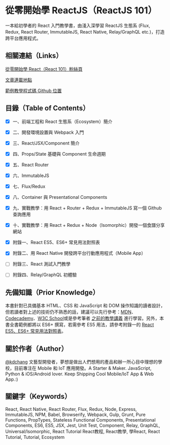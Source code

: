# 從零開始學 ReactJS（ReactJS 101）
一本給初學者的 React 入門教學書，由淺入深學習 ReactJS 生態系 (Flux, Redux, React Router, ImmutableJS, React Native, Relay/GraphQL etc.)，打造跨平台應用程式。

## 相關連結（Links）

[從零開始學 React（React 101）粉絲頁](https://www.facebook.com/reactjs101/)

[文章連載地點](http://blog.techbridge.cc/)

[範例教學程式碼 Github 位置](https://github.com/kdchang/reactjs101)

## 目錄（Table of Contents）

- [X] 一、前端工程和 React 生態系（Ecosystem）簡介

- [X] 二、開發環境設置與 Webpack 入門

- [X] 三、React/JSX/Component 簡介

- [X] 四、Props/State 基礎與 Component 生命週期 

- [X] 五、React Router

- [X] 六、ImmutableJS

- [X] 七、Flux/Redux 

- [X] 八、Container 與 Presentational Components

- [X] 九、實戰教學：用 React + Router + Redux + ImmutableJS 寫一個 Github 查詢應用

- [X] 十、實戰教學：用 React + Redux + Node（Isomorphic）開發一個食譜分享網站

- [X] 附錄一、React ES5、ES6+ 常見用法對照表

- [X] 附錄二、用 React Native 開發跨平台行動應用程式（Mobile App）

- [ ] 附錄三、React 測試入門教學

- [ ] 附錄四、Relay/GraphQL 初體驗

## 先備知識（Prior Knowledge）
本書針對已具備基本 HTML、CSS 和 JavaScript 和 DOM 操作知識的讀者設計，但若讀者對上述的技術仍不熟悉的話，建議可以先行參考：[MDN](https://developer.mozilla.org/zh-TW/)、[Codecademy](https://www.codecademy.com/)、[W3C School](http://www.w3schools.com/)或是參考筆者 [之前的教學講義](http://slides.com/kd-chang) 進行學習。另外，本書全書範例都將以 ES6+ 撰寫，若需參考 ES5 用法，請參考附錄一的 [React ES5、ES6+ 常見用法對照表](https://github.com/kdchang/reactjs101/tree/master/Appendix01)。

## 關於作者（Author）
[@kdchang](http://blog.kdchang.cc) 文藝型開發者，夢想是做出人們想用的產品和辦一所心目中理想的學校，目前專注在 Mobile 和 IoT 應用開發。A Starter & Maker. JavaScript, Python & iOS/Android lover. Keep Shipping Cool Mobile/IoT App & Web App.:)

## 關鍵字（Keywords）
React, React Native, React Router, Flux, Redux, Node, Express, ImmutableJS, NPM, Babel, Browserify, Webpack, Gulp, Grunt, Pure Functions, PropTypes, Stateless Functional Components, Presentational Components, ES6, ES5, JSX, Jest, Unit Test, Component, Relay, GraphQL, Universal/Isomorphic, React Tutorial React教程, React教學, 學React, React Tutorial, Tutorial, Ecosystem
